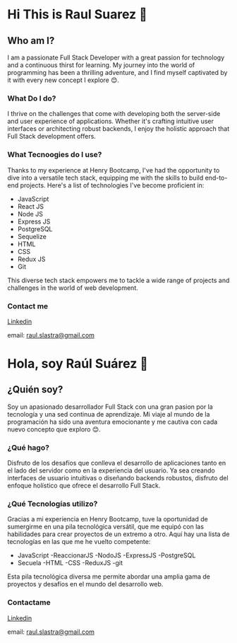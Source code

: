 # Hi This is Raul Suarez 👋

## Who am I?
I am a passionate Full Stack Developer with a great passion for technology and a continuous thirst for learning. My journey into the world of programming has been a thrilling adventure, and I find myself captivated by it with every new concept I explore 😊.

### What Do I do?

I thrive on the challenges that come with developing both the server-side and user experience of applications. Whether it's crafting intuitive user interfaces or architecting robust backends, I enjoy the holistic approach that Full Stack development offers.

### What Tecnoogies do I use?

Thanks to my experience at Henry Bootcamp, I've had the opportunity to dive into a versatile tech stack, equipping me with the skills to build end-to-end projects. Here's a list of technologies I've become proficient in:

- JavaScript
- React JS
- Node JS
- Express JS
- PostgreSQL
- Sequelize
- HTML
- CSS
- Redux JS
- Git
  
This diverse tech stack empowers me to tackle a wide range of projects and challenges in the world of web development.

### Contact me

[Linkedin](https://www.linkedin.com/in/raul-lastra-906754270/)

email: raul.slastra@gmail.com

##

# Hola, soy Raúl Suárez 👋

## ¿Quién soy?
Soy un apasionado desarrollador Full Stack con una gran pasion por la tecnología y una sed continua de aprendizaje. Mi viaje al mundo de la programación ha sido una aventura emocionante y me cautiva con cada nuevo concepto que exploro 😊.

### ¿Qué hago?

Disfruto de los desafíos que conlleva el desarrollo de aplicaciones tanto en el lado del servidor como en la experiencia del usuario. Ya sea creando interfaces de usuario intuitivas o diseñando backends robustos, disfruto del enfoque holístico que ofrece el desarrollo Full Stack.

### ¿Qué Tecnologías utilizo?

Gracias a mi experiencia en Henry Bootcamp, tuve la oportunidad de sumergirme en una pila tecnológica versátil, que me equipó con las habilidades para crear proyectos de un extremo a otro. Aquí hay una lista de tecnologías en las que me he vuelto competente:

- JavaScript
-ReaccionarJS
-NodoJS
-ExpressJS
-PostgreSQL
- Secuela
-HTML
-CSS
-ReduxJS
-git
  
Esta pila tecnológica diversa me permite abordar una amplia gama de proyectos y desafíos en el mundo del desarrollo web.

### Contactame

[Linkedin](https://www.linkedin.com/in/raul-lastra-906754270/)

email: raul.slastra@gmail.com
<!--
**RSuarezLastra/RSuarezLastra** is a ✨ _special_ ✨ repository because its `README.md` (this file) appears on your GitHub profile.

Here are some ideas to get you started:

- 🔭 I’m currently working on ...
- 🌱 I’m currently learning ...
- 👯 I’m looking to collaborate on ...
- 🤔 I’m looking for help with ...
- 💬 Ask me about ...
- 📫 How to reach me: ...
- 😄 Pronouns: ...
- ⚡ Fun fact: ...
-->
